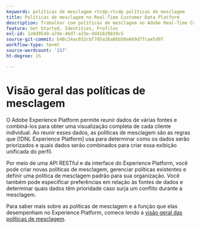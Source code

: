 ```yaml
---
keywords: políticas de mesclagem rtcdp;rtcdp políticas de mesclagem
title: Políticas de mesclagem no Real-Time Customer Data Platform
description: Trabalhar com políticas de mesclagem no Adobe Real-Time Customer Data Platform
feature: Get Started, Identities, Profiles
exl-id: 1a9d9549-a7de-46d7-a23e-dd41829839c5
source-git-commit: b48c24ac032cbf785a26a86b50a669d7fcae5d97
workflow-type: tm+mt
source-wordcount: '157'
ht-degree: 1%

---
```


# Visão geral das políticas de mesclagem

O Adobe Experience Platform permite reunir dados de várias fontes e combiná-los para obter uma visualização completa de cada cliente individual. Ao reunir esses dados, as políticas de mesclagem são as regras que [!DNL Experience Platform] usa para determinar como os dados serão priorizados e quais dados serão combinados para criar essa exibição unificada do perfil.

Por meio de uma API RESTful e da interface do Experience Platform, você pode criar novas políticas de mesclagem, gerenciar políticas existentes e definir uma política de mesclagem padrão para sua organização. Você também pode especificar preferências em relação às fontes de dados e determinar quais dados têm prioridade caso surja um conflito durante a mesclagem.

Para saber mais sobre as políticas de mesclagem e a função que elas desempenham no Experience Platform, comece lendo a [visão geral das políticas de mesclagem](../../profile/merge-policies/overview.md).
